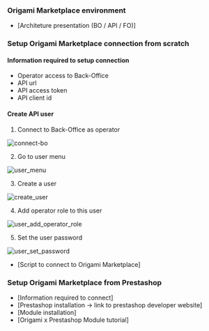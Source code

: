 ### Origami Marketplace environment

- [Architeture presentation (BO / API / FO)]

### Setup Origami Marketplace connection from scratch

#### Information required to setup connection
- Operator access to Back-Office
- API url
- API access token
- API client id
  
#### Create API user

1. Connect to Back-Office as operator

<img src="https://storage.gra.cloud.ovh.net/v1/AUTH_bcd845e0b5634d6c8b2535ea00e54c53/ORIGAMIDEVELOPER/connect_bo.png" alt="connect-bo" />

2. Go to user menu

<img src="https://storage.gra.cloud.ovh.net/v1/AUTH_bcd845e0b5634d6c8b2535ea00e54c53/ORIGAMIDEVELOPER/user_menu.png" alt="user_menu" style="text-align: center"/>

3. Create a user

<img src="https://storage.gra.cloud.ovh.net/v1/AUTH_bcd845e0b5634d6c8b2535ea00e54c53/ORIGAMIDEVELOPER/create_user" alt="create_user" style="text-align: center"/>

4. Add operator role to this user

<img src="https://storage.gra.cloud.ovh.net/v1/AUTH_bcd845e0b5634d6c8b2535ea00e54c53/ORIGAMIDEVELOPER/user_add_operator_role" alt="user_add_operator_role" style="text-align: center"/>

5. Set the user password

<img src="https://storage.gra.cloud.ovh.net/v1/AUTH_bcd845e0b5634d6c8b2535ea00e54c53/ORIGAMIDEVELOPER/user_set_password.png" alt="user_set_password" style="text-align: center"/>



- [Script to connect to Origami Marketplace]

### Setup Origami Marketplace from Prestashop

- [Information required to connect]
- [Prestashop installation -> link to prestashop developer website]
- [Module installation]
- [Origami x Prestashop Module tutorial]
